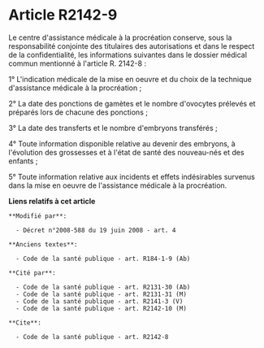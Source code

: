 # Article R2142-9

Le centre d'assistance médicale à la procréation conserve, sous la responsabilité conjointe des titulaires des autorisations
et dans le respect de la confidentialité, les informations suivantes dans le dossier médical commun mentionné à l'article R.
2142-8 : 

1° L'indication médicale de la mise en oeuvre et du choix de la technique d'assistance médicale à la procréation ; 

2° La date des ponctions de gamètes et le nombre d'ovocytes prélevés et préparés lors de chacune des ponctions ; 

3° La date des transferts et le nombre d'embryons transférés ; 

4° Toute information disponible relative au devenir des embryons, à l'évolution des grossesses et à l'état de santé des
nouveau-nés et des enfants ; 

5° Toute information relative aux incidents et effets indésirables survenus dans la mise en oeuvre de l'assistance médicale à
la procréation.

**Liens relatifs à cet article**

	**Modifié par**:

	  - Décret n°2008-588 du 19 juin 2008 - art. 4

	**Anciens textes**:

	  - Code de la santé publique - art. R184-1-9 (Ab)

	**Cité par**:

	  - Code de la santé publique - art. R2131-30 (Ab)
	  - Code de la santé publique - art. R2131-31 (M)
	  - Code de la santé publique - art. R2141-3 (V)
	  - Code de la santé publique - art. R2142-10 (M)

	**Cite**:

	  - Code de la santé publique - art. R2142-8
